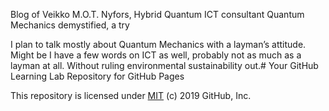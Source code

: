 Blog of Veikko M.O.T. Nyfors, Hybrid Quantum ICT consultant
Quantum Mechanics demystified, a try

I plan to talk mostly about Quantum Mechanics with a layman’s attitude.
Might be I have a few words on ICT as well, probably not as much as a layman at all.
Without ruling environmental sustainability out.# Your GitHub Learning Lab Repository for GitHub Pages

This repository is licensed under [MIT](../LICENSE) (c) 2019 GitHub, Inc.

